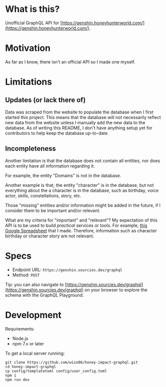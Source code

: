 # What is this?

Unofficial GraphQL API for [https://genshin.honeyhunterworld.com/](https://genshin.honeyhunterworld.com/).

# Motivation

As far as I know, there isn't an official API so I made one myself.

# Limitations

## Updates (or lack there of)

Data was scraped from the website to populate the database when I first started this project. This means that the database will not necessarily reflect new data from the website unless I manually add the new data to the database. As of writing this README, I don't have anything setup yet for contributors to help keep the database up-to-date.

## Incompleteness

Another limitation is that the database does not contain all entities, nor does each entity have all information regarding it.

For example, the entity "Domains" is not in the database.

Another example is that, the entity "character" is in the database, but not everything about the a character is in the database, such as birthday, voice actor, skills, constellations, story, etc.

Those "missing" entities and/or information might be added in the future, if I consider them to be important and/or relevant.

What are my criteria for "important" and "relevant"? My expectation of this API is to be used to build *practical* services or tools. For example, [this Google Spreadsheet](https://genshin-sched.web.app/) that I made. Therefore, information such as character birthday or character story are not relevant.

# Specs

- Endpoint URL: `https://genshin.sourcies.dev/graphql`
- Method: `POST`

Tip: you can also navigate to [https://genshin.sourcies.dev/graphql](https://genshin.sourcies.dev/graphql) on your browser to explore the schema with the GraphQL Playground.

# Development

Requirements:

- Node.js
- npm 7.x or later

To get a local server running:

```
git clone https://github.com/wizo06/honey-impact-graphql.git
cd honey-impact-graphql
cp config/templatetoml config/user_config.toml
npm i
npm run dev
```